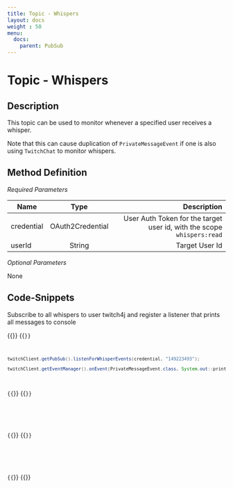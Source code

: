 ```yaml
---
title: Topic - Whispers
layout: docs
weight : 50
menu: 
  docs:
    parent: PubSub
---
```


# Topic - Whispers

## Description

This topic can be used to monitor whenever a specified user receives a whisper.

Note that this can cause duplication of `PrivateMessageEvent` if one is also using `TwitchChat` to monitor whispers.

## Method Definition

*Required Parameters*

| Name          | Type      | Description  |
| ------------- |:---------:| -----------------:|
| credential | OAuth2Credential | User Auth Token for the target user id, with the scope `whispers:read` |
| userId | String | Target User Id |

*Optional Parameters*

None

## Code-Snippets

Subscribe to all whispers to user twitch4j and register a listener that prints all messages to console

{{<codeblocks>}}
{{<code Java>}}
```java
twitchClient.getPubSub().listenForWhisperEvents(credential, "149223493");

twitchClient.getEventManager().onEvent(PrivateMessageEvent.class, System.out::println);
```
{{</code>}}
{{<code Groovy>}}
```groovy

```
{{</code>}}
{{<code Kotlin>}}
```kotlin

```
{{</code>}}
{{</codeblocks>}}
